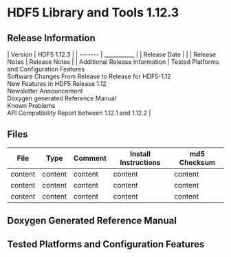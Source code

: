 # HDF5 Library and Tools 1.12.3

## Release Information

| Version | HDF5 1.12.3 |
| ------- | ___________ |
| Release Date |   |
| Release Notes | Release Notes | 
| Additional Release Information | Tested Platforms and Configuration Features <br> Software Changes From Release to Release for HDF5-1.12 <br> New Features in HDF5 Release 1.12 <br> Newsletter Announcement <br> Doxygen generated Reference Manual <br> Known Problems <br> API Compatibility Report between 1.12.1 and 1.12.2  |
 	
 ## Files 
 
 | File | Type | Comment | Install Instructions | md5 Checksum |
 | ---- | ---- | ---- | ---- | ---- | 
 | content | content | content | content | content |
 | content | content | content | content | content |
 | content | content | content | content | content |

## Doxygen Generated Reference Manual         
    

## Tested Platforms and Configuration Features
        
